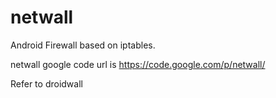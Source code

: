 netwall
=======
Android Firewall based on iptables.

netwall google code url is https://code.google.com/p/netwall/

Refer to droidwall
